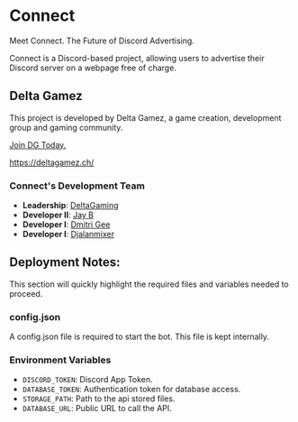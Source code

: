 # Connect
Meet Connect. The Future of Discord Advertising. 

Connect is a Discord-based project, allowing users to advertise their Discord server on a webpage free of charge.

## Delta Gamez
This project is developed by Delta Gamez, a game creation, development group and gaming community. 

[Join DG Today.](https://discord.gg/sYpmUFQ)

https://deltagamez.ch/

### Connect's Development Team
- **Leadership**: [DeltaGaming](https://github.com/DeltaGamingCH)
- **Developer II**: [Jay B](https://github.com/kezza2k7)
- **Developer I**: [Dmitri Gee](https://github.com/DmitriGee)
- **Developer I**: [Djalanmixer](https://github.com/Djalanmixer)

## Deployment Notes:

This section will quickly highlight the required files and variables needed to proceed. 

### config.json
A config.json file is required to start the bot. This file is kept internally. 

### Environment Variables
- `DISCORD_TOKEN`: Discord App Token.  
- `DATABASE_TOKEN`: Authentication token for database access.  
- `STORAGE_PATH`: Path to the api stored files.
- `DATABASE_URL`: Public URL to call the API. 
